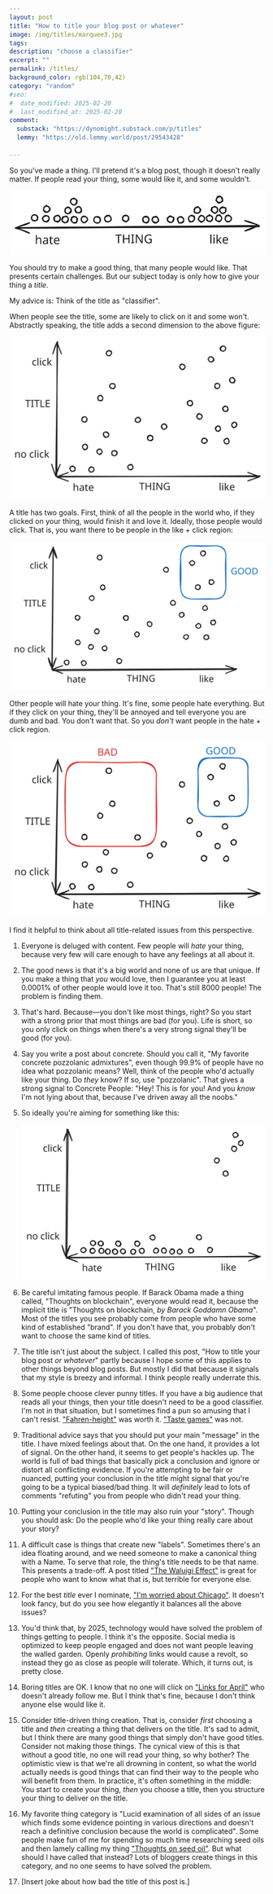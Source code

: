 ```yaml
---
layout: post
title: "How to title your blog post or whatever"
image: /img/titles/marquee3.jpg
tags: 
description: "choose a classifier"
excerpt: ""
permalink: /titles/
background_color: rgb(104,70,42)
category: "random"
#seo:
#  date_modified: 2025-02-20
#  last_modified_at: 2025-02-20
comment:
  substack: "https://dynomight.substack.com/p/titles"
  lemmy: "https://old.lemmy.world/post/29543428"

---
```


So you've made a thing. I'll pretend it's a blog post, though it doesn't really matter. If people read your thing, some would like it, and some wouldn't.

![](/img/titles/plot1.svg)

You should try to make a good thing, that many people would like. That presents certain challenges. But our subject today is only how to give your thing a *title*.

My advice is: Think of the title as "classifier".

When people see the title, some are likely to click on it and some won't. Abstractly speaking, the title adds a second dimension to the above figure:

![](/img/titles/plot2.svg)

A title has two goals. First, think of all the people in the world who, if they clicked on your thing, would finish it and love it. Ideally, those people would click. That is, you want there to be people in the like + click region:

![](/img/titles/plot3.svg)

Other people will hate your thing. It's fine, some people hate everything. But if they click on your thing, they'll be annoyed and tell everyone you are dumb and bad. You don't want that. So you *don't* want people in the hate + click region.

![](/img/titles/plot4.svg)

I find it helpful to think about all title-related issues from this perspective.

1. Everyone is deluged with content. Few people will *hate* your thing, because very few will care enough to have any feelings at all about it.

2. The good news is that it's a big world and none of us are that unique. If you make a thing that *you* would love, then I guarantee you at least 0.0001% of other people would love it too. That's still 8000 people! The problem is finding them.

3. That's hard. Because—you don't like most things, right? So you start with a strong prior that most things are bad (for you). Life is short, so you only click on things when there's a very strong signal they'll be good (for you).

4. Say you write a post about concrete. Should you call it, "My favorite concrete pozzolanic admixtures", even though 99.9% of people have no idea what pozzolanic means? Well, think of the people who'd actually like your thing. Do *they* know? If so, use "pozzolanic". That gives a strong signal to Concrete People: "Hey! This is for you! And you *know* I'm not lying about that, because I've driven away all the noobs."

5. So ideally you're aiming for something like this:  
    
    ![](/img/titles/plot5.svg)
  
6. Be careful imitating famous people. If Barack Obama made a thing called, "Thoughts on blockchain", everyone would read it, because the implicit title is "Thoughts on blockchain, *by Barack Goddamn Obama*". Most of the titles you see probably come from people who have some kind of established "brand". If you don't have that, you probably don't want to choose the same kind of titles.

7. The title isn't just about the subject. I called this post, "How to title your blog post *or whatever*" partly because I hope some of this applies to other things beyond blog posts. But mostly I did that because it signals that my style is breezy and informal. I think people really underrate this.

8. Some people choose clever punny titles. If you have a big audience that reads all your things, then your title doesn't need to be a good classifier. I'm not in that situation, but I sometimes find a pun so amusing that I can't resist. ["Fahren-height"](https://dynomight.net/fahren-height/) was worth it. ["Taste games"](https://dynomight.net/taste-games/) was not.

9. Traditional advice says that you should put your main "message" in the title. I have mixed feelings about that. On the one hand, it provides a lot of signal. On the other hand, it seems to get people's hackles up. The world is full of bad things that basically pick a conclusion and ignore or distort all conflicting evidence. If you're attempting to be fair or nuanced, putting your conclusion in the title might signal that you're going to be a typical biased/bad thing. It will *definitely* lead to lots of comments "refuting" you from people who didn't read your thing.

10. Putting your conclusion in the title may also ruin your "story". Though you should ask: Do the people who'd like your thing really care about your story?

11. A difficult case is things that create new "labels". Sometimes there's an idea floating around, and we need someone to make a canonical thing with a Name. To serve that role, the thing's title needs to be that name. This presents a trade-off. A post titled ["The Waluigi Effect"](https://www.lesswrong.com/posts/D7PumeYTDPfBTp3i7/the-waluigi-effect-mega-post) is great for people who want to know what that is, but terrible for everyone else.

12. For the best *title* ever I nominate, ["I'm worried about Chicago"](https://www.slowboring.com/p/im-worried-about-chicago). It doesn't look fancy, but do you see how elegantly it balances all the above issues?

13. You'd think that, by 2025, technology would have solved the problem of things getting to people. I think it's the opposite. Social media is optimized to keep people engaged and does not want people leaving the walled garden. Openly *prohibiting* links would cause a revolt, so instead they go as close as people will tolerate. Which, it turns out, is pretty close.

14. Boring titles are OK. I know that no one will click on ["Links for April"](https://dynomight.net/links-2/) who doesn't already follow me. But I think that's fine, because I don't think anyone else would like it.

15. Consider title-driven thing creation. That is, consider *first* choosing a title and *then* creating a thing that delivers on the title. It's sad to admit, but I think there are many good things that simply don't have good titles. Consider not making those things. The cynical view of this is that without a good title, no one will read your thing, so why bother? The optimistic view is that we're all drowning in content, so what the world actually needs is good things that can find their way to the people who will benefit from them. In practice, it's often something in the middle: You start to create your thing, *then* you choose a title, then you structure your thing to deliver on the title.

16. My favorite thing category is "Lucid examination of all sides of an issue which finds some evidence pointing in various directions and doesn't reach a definitive conclusion because the world is complicated". Some people make fun of me for spending so much time researching seed oils and then lamely calling my thing ["Thoughts on seed oil"](https://dynomight.net/seed-oil/). But what should I have called that instead? Lots of bloggers create things in this category, and no one seems to have solved the problem.

17. [Insert joke about how bad the title of this post is.]
